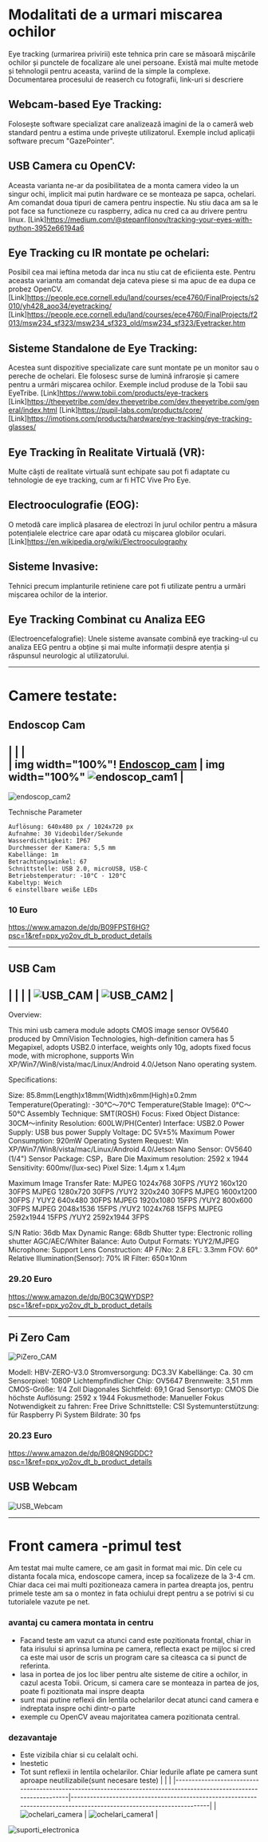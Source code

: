 # Modalitati de a urmari miscarea ochilor

Eye tracking (urmarirea privirii) este tehnica prin care se măsoară mișcările ochilor și punctele de focalizare ale unei persoane. Există mai multe metode și tehnologii pentru aceasta, variind de la simple la complexe.
Documentarea procesului de reaserch cu fotografii, link-uri si descriere

## Webcam-based Eye Tracking:

 Folosește software specializat care analizează imagini de la o cameră web standard pentru a estima unde privește utilizatorul. Exemple includ aplicații software precum "GazePointer".

## USB Camera cu OpenCV:
 Aceasta varianta ne-ar da posibilitatea de a monta camera video la un singur ochi, implicit mai putin hardware ce se monteaza pe sapca, ochelari.
 Am comandat doua tipuri de camera pentru inspectie. Nu stiu daca am sa le pot face sa functioneze cu raspberry, adica nu cred ca au drivere pentru linux.
 [Link]https://medium.com/@stepanfilonov/tracking-your-eyes-with-python-3952e66194a6

## Eye Tracking cu IR montate pe ochelari:
Posibil cea mai ieftina metoda dar inca nu stiu cat de eficiienta este.
Pentru aceasta varianta am comandat deja cateva piese si ma apuc de ea dupa ce probez OpenCV.
[Link]https://people.ece.cornell.edu/land/courses/ece4760/FinalProjects/s2010/yh428_aoo34/eyetracking/
[Link]https://people.ece.cornell.edu/land/courses/ece4760/FinalProjects/f2013/msw234_sf323/msw234_sf323_old/msw234_sf323/Eyetracker.htm

## Sisteme Standalone de Eye Tracking:
 Acestea sunt dispozitive specializate care sunt montate pe un monitor sau o pereche de ochelari. Ele folosesc surse de lumină infraroșie și camere pentru a urmări mișcarea ochilor. Exemple includ produse de la Tobii sau EyeTribe.
 [Link]https://www.tobii.com/products/eye-trackers
 [Link]https://theeyetribe.com/dev.theeyetribe.com/dev.theeyetribe.com/general/index.html
 [Link]https://pupil-labs.com/products/core/
 [Link]https://imotions.com/products/hardware/eye-tracking/eye-tracking-glasses/

## Eye Tracking în Realitate Virtuală (VR):
 Multe căști de realitate virtuală sunt echipate sau pot fi adaptate cu tehnologie de eye tracking, cum ar fi HTC Vive Pro Eye.

## Electrooculografie (EOG):
 O metodă care implică plasarea de electrozi în jurul ochilor pentru a măsura potențialele electrice care apar odată cu mișcarea globilor oculari.
[Link]https://en.wikipedia.org/wiki/Electrooculography


## Sisteme Invasive:
 Tehnici precum implanturile retiniene care pot fi utilizate pentru a urmări mișcarea ochilor de la interior.

## Eye Tracking Combinat cu Analiza EEG
 (Electroencefalografie): Unele sisteme avansate combină eye tracking-ul cu analiza EEG pentru a obține și mai multe informații despre atenția și răspunsul neurologic al utilizatorului.

 --- 
# Camere testate:
## Endoscop Cam
 |                                                                                                                                 |                                                                                                                                  |  
 | img width="100%"! [Endoscop_cam](https://github.com/4-digital/EyeTracking/assets/26842625/4b4500fd-7835-4824-8349-bfdb72bd9042) | img width="100%" ![endoscop_cam1](https://github.com/4-digital/EyeTracking/assets/26842625/721245ca-838a-4ecd-a724-dd156707cbf1) |
 --- 
![endoscop_cam2](https://github.com/4-digital/EyeTracking/assets/26842625/9054212c-8336-43f5-be65-14e867338e43)

 Technische Parameter

    Auflösung: 640x480 px / 1024x720 px
    Aufnahme: 30 Videobilder/Sekunde
    Wasserdichtigkeit: IP67
    Durchmesser der Kamera: 5,5 mm
    Kabellänge: 1m
    Betrachtungswinkel: 67
    Schnittstelle: USB 2.0, microUSB, USB-C
    Betriebstemperatur: -10°C - 120°C
    Kabeltyp: Weich
    6 einstellbare weiße LEDs
### 10 Euro
 <https://www.amazon.de/dp/B09FPST6HG?psc=1&ref=ppx_yo2ov_dt_b_product_details>

 --- 
## USB Cam

 |                                                                                                            |                                                                                                            |
 |  ![USB_CAM](https://github.com/4-digital/EyeTracking/assets/26842625/d1dcd2af-08c2-4e57-82fb-fea347633005) | ![USB_CAM2](https://github.com/4-digital/EyeTracking/assets/26842625/9cf33f64-f303-4092-9739-507316abab08) |
 --- 
Overview:

This mini usb camera module adopts CMOS image sensor OV5640 produced by OmniVision Technologies, high-definition camera has 5 Megapixel,
adopts USB2.0 interface, weights only 10g, adopts fixed focus mode, with microphone, supports Win XP/Win7/Win8/vista/mac/Linux/Android 4.0/Jetson Nano operating system.

Specifications:

Size: 85.8mm(Length)x18mm(Width)x6mm(High)±0.2mm
Temperature(Operating): -30℃～70℃
Temperature(Stable Image): 0℃～50℃
Assembly Technique: SMT(ROSH)
Focus: Fixed
Object Distance: 30CM～infinity
Resolution: 600LW/PH(Center)
Interface: USB2.0
Power Supply: USB bus power
Supply Voltage: DC 5V±5%
Maximum Power Consumption: 920mW
Operating System Request: Win XP/Win7/Win8/vista/mac/Linux/Android 4.0/Jetson Nano
Sensor: OV5640 (1/4")
Sensor Package: CSP，Bare Die
Maximum resolution: 2592 x 1944
Sensitivity: 600mv/(lux-sec)
Pixel Size: 1.4µm x 1.4µm

Maximum Image Transfer Rate:
MJPEG 1024x768 30FPS /YUY2 160x120 30FPS
MJPEG 1280x720 30FPS /YUY2 320x240 30FPS
MJPEG 1600x1200 30FPS / YUY2 640x480 30FPS
MJPEG 1920x1080 15FPS /YUY2 800x600 30FPS
MJPEG 2048x1536 15FPS /YUY2 1024x768 15FPS
MJPEG 2592x1944 15FPS /YUY2 2592x1944 3FPS

S/N Ratio: 36db
Max Dynamic Range: 68db
Shutter type: Electronic rolling shutter
AGC/AEC/Whiter Balance: Auto
Output Formats: YUY2/MJPEG
Microphone: Support
Lens Construction: 4P
F/No: 2.8
EFL: 3.3mm
FOV: 60°
Relative Illumination(Sensor): 70%
IR Filter: 650±10nm

### 29.20 Euro
   <https://www.amazon.de/dp/B0C3QWYDSP?psc=1&ref=ppx_yo2ov_dt_b_product_details>

   --- 

## Pi Zero Cam


![PiZero_CAM](https://github.com/4-digital/EyeTracking/assets/26842625/a1a7793a-04e4-4286-aaab-a6bcd622505d)


Modell: HBV-ZERO-V3.0
Stromversorgung: DC3.3V
Kabellänge: Ca. 30 cm
Sensorpixel: 1080P
Lichtempfindlicher Chip: OV5647
Brennweite: 3,51 mm
CMOS-Größe: 1/4 Zoll
Diagonales Sichtfeld: 69,1 Grad
Sensortyp: CMOS
Die höchste Auflösung: 2592 x 1944
Fokusmethode: Manueller Fokus
Notwendigkeit zu fahren: Free Drive
Schnittstelle: CSI
Systemunterstützung: für Raspberry Pi System
Bildrate: 30 fps 

### 20.23 Euro

<https://www.amazon.de/dp/B08QN9GDDC?psc=1&ref=ppx_yo2ov_dt_b_product_details>

## USB Webcam

![USB_Webcam](https://github.com/4-digital/EyeTracking/assets/26842625/46b6be27-e90a-4ac6-b88c-0ac0652862b8)

 --- 

# Front camera -primul test
 Am testat mai multe camere, ce am gasit in format mai mic. Din cele cu distanta focala mica, endoscope camera, incep sa focalizeze de la 3-4 cm. Chiar daca cei mai multi pozitioneaza camera in partea dreapta jos, pentru primele teste am sa o montez in fata ochiului drept pentru a se potrivi si cu tutorialele vazute pe net.
 ### avantaj cu camera montata in centru
  + Facand teste am vazut ca atunci cand este pozitionata frontal, chiar in fata irisului si aprinsa lumina pe camera, reflecta exact pe mijloc si cred ca este mai usor de scris un program care sa citeasca ca si punct de referinta.
  + lasa in portea de jos loc liber pentru alte sisteme de citire a ochilor, in cazul acesta Tobii. Oricum, si camera care se monteaza in partea de jos, poate fi pozitionata mai inspre deapta
  + sunt mai putine reflexii din lentila ochelarilor decat atunci cand camera e indreptata inspre ochi dintr-o parte
  + exemple cu OpenCV aveau majoritatea camera pozitionata central.
### dezavantaje
 - Este vizibila chiar si cu celalalt ochi.
 - Inestetic
 - Tot sunt reflexii in lentila ochelarilor. Chiar ledurile aflate pe camera sunt aproape neutilizabile(sunt necesare teste)
 |                                                                                                                   |                                                                                                                     |
 |-------------------------------------------------------------------------------------------------------------------|---------------------------------------------------------------------------------------------------------------------|
 | ![ochelari_camera](https://github.com/4-digital/EyeTracking/assets/26842625/ff53259e-c465-4acd-b2a0-94de427cfd13) |  ![ochelari_camera1](https://github.com/4-digital/EyeTracking/assets/26842625/0ea4e82e-769b-4ac8-a426-b4cfdfd1d62c) |

![suporti_electronica](https://github.com/4-digital/EyeTracking/assets/26842625/f7faa65c-f0a2-4579-9f84-919d05993fc9)
